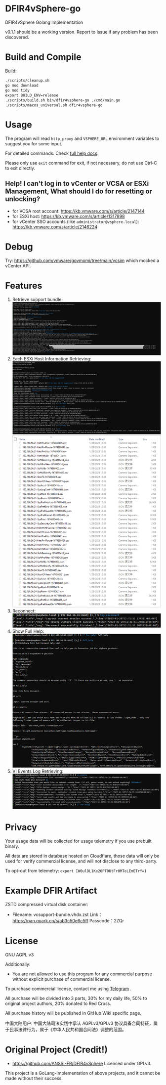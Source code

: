# DFIR4vSphere-go

DFIR4vSphere Golang Implementation

v0.1.1 should be a working version. Report to Issue if any problem has been discovered.

# Build and Compile

Build:

```shell
./scripts/cleanup.sh
go mod download
go mod tidy
export BUILD_ENV=release
./scripts/build.sh bin/dfir4vsphere-go ./cmd/main.go
./scripts/macos_universal.sh dfir4vsphere-go
```

# Usage

The program will read `http_proxy` and `VSPHERE_URL` environment variables to suggest you for some input.

For detailed commands: Check [full help docs](/pkg/subcmds/full-help.md).

Please only use `exit` command for exit, if not necessary, do not use Ctrl-C to exit directly.

## Help! I can't log in to vCenter or VCSA or ESXi Management, What should I do for resetting or unlocking?

- for VCSA root account: https://kb.vmware.com/s/article/2147144
- for ESXi host: https://kb.vmware.com/s/article/1317898
- for vCenter SSO accounts (like `administrator@vsphere.local`): https://kb.vmware.com/s/article/2146224

# Debug

Try: https://github.com/vmware/govmomi/tree/main/vcsim which mocked a vCenter API.

# Features

1. Retrieve support bundle: ![suppb](./docs/assets/suppb.png)
2. Each ESXi Host Information Retrieving: ![basic_i.png](./docs/assets/basic_i.png) ![basic_i_opt.png](./docs/assets/basic_i_opt.png)
3. Reconnect: ![reconn.png](./docs/assets/reconn.png)
4. Show Full Help: ![fullh.png](./docs/assets/fullhelp.png)
5. VI Events Log Retrieving: ![vievnt.png](./docs/assets/vi_events.png)

# Privacy

Your usage data will be collected for usage telemetry if you use prebuilt binary.

All data are stored in database hosted on Cloudflare, 
those data will only be used for verify commercial license, and will not disclose to any third-party.

To opt-out from telemetry: `export IW0ulDL1Ke2OPT0UtFr0MTeLEmETrY=1`

# Example DFIR Artifact

ZSTD compressed virtual disk container:

- Filename: vcsupport-bundle.vhdx.zst
Link：https://pan.quark.cn/s/ab3c50e6c5ff
Passcode：2ZQr

# License

GNU AGPL v3

Additionally:
- You are not allowed to use this program for any commercial purpose without explicit purchase of commercial license.

To purchase commercial license, contact me using [Telegram](https://t.me/GH_Consult_7c88e09_bot) .

All purchase will be divided into 3 parts, 30% for my daily life, 50% to original project authors, 20% donated to Red Cross.

All purchase history will be published in GitHub Wiki specific page.

中国大陆用户: 中国大陆司法实践中承认 AGPLv3/GPLv3 协议具备合同特征，属于民事法律行为，属于《中华人民共和国合同法》调整的范围。

# Original Project (Credit!)

- https://github.com/ANSSI-FR/DFIR4vSphere Licensed under GPLv3.

This project is a GoLang-implementation of above projects, and it cannot be made without their success.